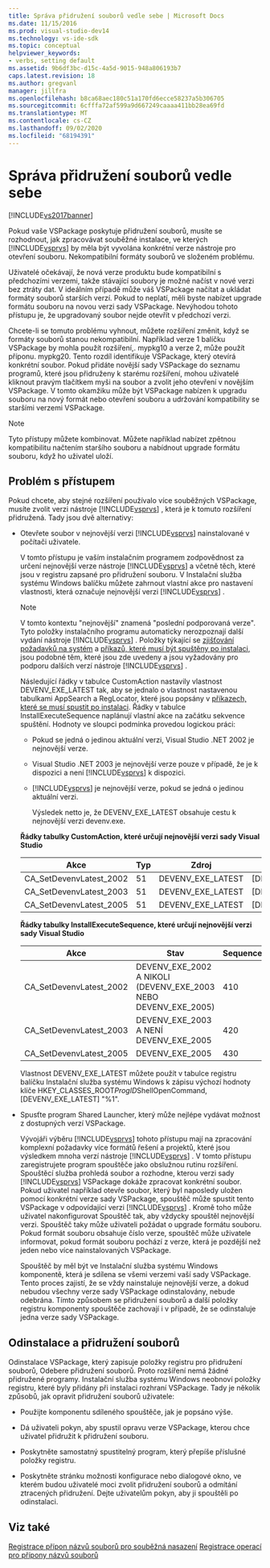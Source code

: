 ```yaml
---
title: Správa přidružení souborů vedle sebe | Microsoft Docs
ms.date: 11/15/2016
ms.prod: visual-studio-dev14
ms.technology: vs-ide-sdk
ms.topic: conceptual
helpviewer_keywords:
- verbs, setting default
ms.assetid: 9b6df3bc-d15c-4a5d-9015-948a806193b7
caps.latest.revision: 18
ms.author: gregvanl
manager: jillfra
ms.openlocfilehash: b8ca68aec180c51a170fd6ecce58237a5b306705
ms.sourcegitcommit: 6cfffa72af599a9d667249caaaa411bb28ea69fd
ms.translationtype: MT
ms.contentlocale: cs-CZ
ms.lasthandoff: 09/02/2020
ms.locfileid: "68194391"
---
```

# <a name="managing-side-by-side-file-associations"></a>Správa přidružení souborů vedle sebe

[!INCLUDE[vs2017banner](../includes/vs2017banner.md)]

Pokud vaše VSPackage poskytuje přidružení souborů, musíte se rozhodnout, jak zpracovávat souběžné instalace, ve kterých [!INCLUDE[vsprvs](../includes/vsprvs-md.md)] by měla být vyvolána konkrétní verze nástroje pro otevření souboru. Nekompatibilní formáty souborů ve složeném problému.

Uživatelé očekávají, že nová verze produktu bude kompatibilní s předchozími verzemi, takže stávající soubory je možné načíst v nové verzi bez ztráty dat. V ideálním případě může váš VSPackage načítat a ukládat formáty souborů starších verzí. Pokud to neplatí, měli byste nabízet upgrade formátu souboru na novou verzi sady VSPackage. Nevýhodou tohoto přístupu je, že upgradovaný soubor nejde otevřít v předchozí verzi.

Chcete-li se tomuto problému vyhnout, můžete rozšíření změnit, když se formáty souborů stanou nekompatibilní. Například verze 1 balíčku VSPackage by mohla použít rozšíření,. mypkg10 a verze 2, může použít příponu. mypkg20. Tento rozdíl identifikuje VSPackage, který otevírá konkrétní soubor. Pokud přidáte novější sady VSPackage do seznamu programů, které jsou přidruženy k starému rozšíření, mohou uživatelé kliknout pravým tlačítkem myši na soubor a zvolit jeho otevření v novějším VSPackage. V tomto okamžiku může být VSPackage nabízen k upgradu souboru na nový formát nebo otevření souboru a udržování kompatibility se staršími verzemi VSPackage.

> [!NOTE]
> Tyto přístupy můžete kombinovat. Můžete například nabízet zpětnou kompatibilitu načtením staršího souboru a nabídnout upgrade formátu souboru, když ho uživatel uloží.

## <a name="facing-the-problem"></a>Problém s přístupem

Pokud chcete, aby stejné rozšíření používalo více souběžných VSPackage, musíte zvolit verzi nástroje [!INCLUDE[vsprvs](../includes/vsprvs-md.md)] , která je k tomuto rozšíření přidružená. Tady jsou dvě alternativy:

- Otevřete soubor v nejnovější verzi [!INCLUDE[vsprvs](../includes/vsprvs-md.md)] nainstalované v počítači uživatele.

   V tomto přístupu je vaším instalačním programem zodpovědnost za určení nejnovější verze nástroje [!INCLUDE[vsprvs](../includes/vsprvs-md.md)] a včetně těch, které jsou v registru zapsané pro přidružení souboru. V Instalační služba systému Windows balíčku můžete zahrnout vlastní akce pro nastavení vlastnosti, která označuje nejnovější verzi [!INCLUDE[vsprvs](../includes/vsprvs-md.md)] .

  > [!NOTE]
  > V tomto kontextu "nejnovější" znamená "poslední podporovaná verze". Tyto položky instalačního programu automaticky nerozpoznají další vydání nástroje [!INCLUDE[vsprvs](../includes/vsprvs-md.md)] . Položky týkající se [zjišťování požadavků na systém](../extensibility/internals/detecting-system-requirements.md) a [příkazů, které musí být spuštěny po instalaci,](../extensibility/internals/commands-that-must-be-run-after-installation.md) jsou podobné těm, které jsou zde uvedeny a jsou vyžadovány pro podporu dalších verzí nástroje [!INCLUDE[vsprvs](../includes/vsprvs-md.md)] .

   Následující řádky v tabulce CustomAction nastavily vlastnost DEVENV_EXE_LATEST tak, aby se jednalo o vlastnost nastavenou tabulkami AppSearch a RegLocator, které jsou popsány v [příkazech, které se musí spustit po instalaci](../extensibility/internals/commands-that-must-be-run-after-installation.md). Řádky v tabulce InstallExecuteSequence naplánují vlastní akce na začátku sekvence spuštění. Hodnoty ve sloupci podmínka provedou logickou práci:

  - Pokud se jedná o jedinou aktuální verzi, Visual Studio .NET 2002 je nejnovější verze.

  - Visual Studio .NET 2003 je nejnovější verze pouze v případě, že je k dispozici a není [!INCLUDE[vsprvs](../includes/vsprvs-md.md)] k dispozici.

  - [!INCLUDE[vsprvs](../includes/vsprvs-md.md)] je nejnovější verze, pokud se jedná o jedinou aktuální verzi.

    Výsledek netto je, že DEVENV_EXE_LATEST obsahuje cestu k nejnovější verzi devenv.exe.

  **Řádky tabulky CustomAction, které určují nejnovější verzi sady Visual Studio**

  |Akce|Typ|Zdroj|Cíl|
  |------------|----------|------------|------------|
  |CA_SetDevenvLatest_2002|51|DEVENV_EXE_LATEST|[DEVENV_EXE_2002]|
  |CA_SetDevenvLatest_2003|51|DEVENV_EXE_LATEST|[DEVENV_EXE_2003]|
  |CA_SetDevenvLatest_2005|51|DEVENV_EXE_LATEST|[DEVENV_EXE_2005]|

  **Řádky tabulky InstallExecuteSequence, které určují nejnovější verzi sady Visual Studio**

  |Akce|Stav|Sequence|
  |------------|---------------|--------------|
  |CA_SetDevenvLatest_2002|DEVENV_EXE_2002 A NIKOLI (DEVENV_EXE_2003 NEBO DEVENV_EXE_2005)|410|
  |CA_SetDevenvLatest_2003|DEVENV_EXE_2003 A NENÍ DEVENV_EXE_2005|420|
  |CA_SetDevenvLatest_2005|DEVENV_EXE_2005|430|

   Vlastnost DEVENV_EXE_LATEST můžete použít v tabulce registru balíčku Instalační služba systému Windows k zápisu výchozí hodnoty klíče HKEY_CLASSES_ROOT*ProgID*ShellOpenCommand, [DEVENV_EXE_LATEST] "%1".

- Spusťte program Shared Launcher, který může nejlépe vydávat možnost z dostupných verzí VSPackage.

   Vývojáři výběru [!INCLUDE[vsprvs](../includes/vsprvs-md.md)] tohoto přístupu mají na zpracování komplexní požadavky více formátů řešení a projektů, které jsou výsledkem mnoha verzí nástroje [!INCLUDE[vsprvs](../includes/vsprvs-md.md)] . V tomto přístupu zaregistrujete program spouštěče jako obslužnou rutinu rozšíření. Spouštěcí služba prohledá soubor a rozhodne, kterou verzi sady [!INCLUDE[vsprvs](../includes/vsprvs-md.md)] VSPackage dokáže zpracovat konkrétní soubor. Pokud uživatel například otevře soubor, který byl naposledy uložen pomocí konkrétní verze sady VSPackage, spouštěč může spustit tento VSPackage v odpovídající verzi [!INCLUDE[vsprvs](../includes/vsprvs-md.md)] . Kromě toho může uživatel nakonfigurovat Spouštěč tak, aby vždycky spouštěl nejnovější verzi. Spouštěč taky může uživateli požádat o upgrade formátu souboru. Pokud formát souboru obsahuje číslo verze, spouštěč může uživatele informovat, pokud formát souboru pochází z verze, která je pozdější než jeden nebo více nainstalovaných VSPackage.

   Spouštěč by měl být ve Instalační služba systému Windows komponentě, která je sdílena se všemi verzemi vaší sady VSPackage. Tento proces zajistí, že se vždy nainstaluje nejnovější verze, a dokud nebudou všechny verze sady VSPackage odinstalovány, nebude odebrána. Tímto způsobem se přidružení souborů a další položky registru komponenty spouštěče zachovají i v případě, že se odinstaluje jedna verze sady VSPackage.

## <a name="uninstall-and-file-associations"></a>Odinstalace a přidružení souborů

Odinstalace VSPackage, který zapisuje položky registru pro přidružení souborů, Odebere přidružení souborů. Proto rozšíření nemá žádné přidružené programy. Instalační služba systému Windows neobnoví položky registru, které byly přidány při instalaci rozhraní VSPackage. Tady je několik způsobů, jak opravit přidružení souborů uživatele:

- Použijte komponentu sdíleného spouštěče, jak je popsáno výše.

- Dá uživateli pokyn, aby spustil opravu verze VSPackage, kterou chce uživatel přidružit k přidružení souboru.

- Poskytněte samostatný spustitelný program, který přepíše příslušné položky registru.

- Poskytněte stránku možnosti konfigurace nebo dialogové okno, ve kterém budou uživatelé moci zvolit přidružení souborů a odmítání ztracených přidružení. Dejte uživatelům pokyn, aby ji spouštěli po odinstalaci.

## <a name="see-also"></a>Viz také

[Registrace přípon názvů souborů pro souběžná nasazení](../extensibility/registering-file-name-extensions-for-side-by-side-deployments.md) 
 [Registrace operací pro přípony názvů souborů](../extensibility/registering-verbs-for-file-name-extensions.md)
